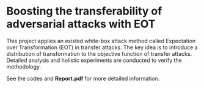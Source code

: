 # Boosting the transferability of adversarial attacks with EOT
This project applies an existed white-box attack method called Expectation over Transformation (EOT) in transfer attacks. The key idea is to introduce a distribution of transformation to the objective function of transfer attacks. Detailed analysis and holistic experiments are conducted to verify the methodology.

See the codes and **Report.pdf** for more detailed information.
